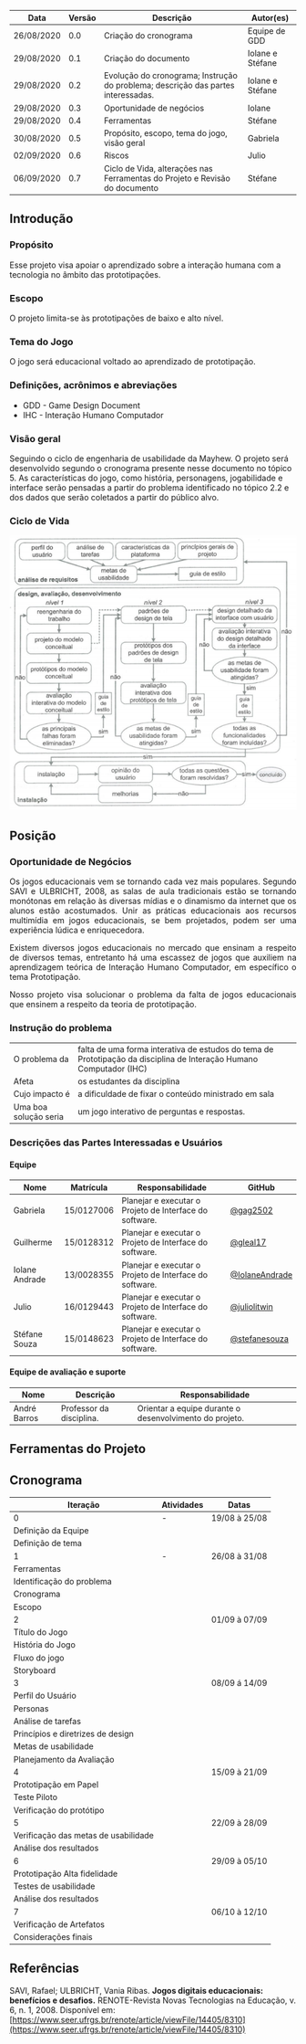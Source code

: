 
Data | Versão | Descrição | Autor(es)
---- | ---- | ----| -----
26/08/2020 | 0.0 | Criação do cronograma | Equipe de GDD
29/08/2020| 0.1 | Criação do documento | Iolane e Stéfane
29/08/2020 | 0.2 | Evolução do cronograma; Instrução do problema; descrição das partes interessadas. | Iolane e Stéfane
29/08/2020 | 0.3 | Oportunidade de negócios | Iolane
29/08/2020 | 0.4 | Ferramentas | Stéfane
30/08/2020 | 0.5 | Propósito, escopo, tema do jogo, visão geral | Gabriela 
02/09/2020 | 0.6 | Riscos | Julio
06/09/2020 | 0.7 | Ciclo de Vida, alterações nas Ferramentas do Projeto e Revisão do documento | Stéfane




## Introdução

### Propósito

Esse projeto visa apoiar o aprendizado sobre a interação humana com a tecnologia no âmbito das prototipações.

### Escopo

O projeto limita-se às prototipações de baixo e alto nível. 


### Tema do Jogo

O jogo será educacional voltado ao aprendizado de prototipação. 


### Definições, acrônimos e abreviações

* GDD - Game Design Document
* IHC - Interação Humano Computador

### Visão geral

Seguindo o ciclo de engenharia de usabilidade da Mayhew. O projeto será desenvolvido segundo o cronograma presente nesse documento no tópico 5. As características do jogo, como história, personagens, jogabilidade e interface serão pensadas a partir do problema identificado no tópico 2.2 e dos dados que serão coletados a partir do público alvo.

### Ciclo de Vida

![Ciclo de Vida](./img/ciclo-de-vida.jpeg)

## Posição

### Oportunidade de Negócios

<p align="justify">Os jogos educacionais vem se tornando cada vez mais populares. Segundo SAVI e ULBRICHT, 2008, as salas de aula tradicionais estão se tornando monótonas em relação às diversas mídias e o dinamismo da internet que os alunos estão acostumados. Unir as práticas educacionais aos recursos multimídia em jogos educacionais, se bem projetados, podem ser uma experiência lúdica e enriquecedora.</p>

<p align="justify">Existem diversos jogos educacionais no mercado que ensinam a respeito de diversos temas, entretanto há uma escassez de jogos que auxiliem na aprendizagem teórica de Interação Humano Computador, em específico o tema Prototipação.</p>

<p align="justify">Nosso projeto visa solucionar o problema da falta de jogos educacionais que ensinem a respeito da teoria de prototipação.</p>

### Instrução do problema

<table>
<tr> <td> O problema da </td> <td>falta de uma forma interativa de estudos do tema de Prototipação da disciplina de Interação Humano Computador (IHC) </td> </tr>
<tr> <td>Afeta</td> <td> os estudantes da disciplina</td> </tr>
<tr> <td>Cujo impacto é</td> <td> a dificuldade de fixar o conteúdo ministrado em sala </td> </tr>
<tr> <td> Uma boa solução seria</td> <td> um jogo interativo de perguntas e respostas.</td> </tr>
</table>

### Descrições das Partes Interessadas e Usuários
#### Equipe

 Nome | Matrícula | Responsabilidade | GitHub
------- | ---------|----------------- | -------
Gabriela | 15/0127006   |Planejar e executar o Projeto de Interface do software. | [@gag2502](https://github.com/gag2502)
Guilherme |15/0128312| Planejar e executar o Projeto de Interface do software. | [@gleal17](https://github.com/gleal17)
Iolane Andrade | 13/0028355 | Planejar e executar o Projeto de Interface do software. | [@IolaneAndrade](https://github.com/IolaneAndrade)
Julio |16/0129443 | Planejar e executar o Projeto de Interface do software. | [@juliolitwin](https://github.com/@juliolitwin)
Stéfane Souza | 15/0148623 | Planejar e executar o Projeto de Interface do software. | [@stefanesouza](https://github.com/stefanesouza)


#### Equipe de avaliação e suporte

Nome | Descrição | Responsabilidade
----- | ------ | -------
André Barros | Professor da disciplina. | Orientar a equipe durante o desenvolvimento do projeto.

## Ferramentas do Projeto

## Cronograma

Iteração | Atividades |Datas
------ | ------- | ------
0 | -|19/08 à 25/08
 | Definição da Equipe | 
 |Definição de tema | 
1 | - | 26/08 à 31/08
| Ferramentas |
|Identificação do problema |
|Cronograma |
| Escopo |
2 | | 01/09 à 07/09
|Título do Jogo |
| História do Jogo |
| Fluxo do jogo |
| Storyboard |
3 | | 08/09 á 14/09
| Perfil do Usuário |
| Personas |
| Análise de tarefas |
| Princípios e diretrizes de design |
| Metas de usabilidade |
| Planejamento da Avaliação |
4 | | 15/09 à 21/09
| Prototipação em Papel |
| Teste Piloto |
| Verificação do protótipo |
5 | | 22/09 à 28/09
| Verificação das metas de usabilidade |
| Análise dos resultados |
6 | | 29/09 à 05/10
| Prototipação Alta fidelidade |
| Testes de usabilidade |
| Análise dos resultados |
7 | | 06/10 à 12/10
| Verificação de Artefatos |
|Considerações finais |




## Referências

SAVI, Rafael; ULBRICHT, Vania Ribas. **Jogos digitais educacionais: benefícios e desafios.** RENOTE-Revista Novas Tecnologias na Educação, v. 6, n. 1, 2008. Disponível em: [https://www.seer.ufrgs.br/renote/article/viewFile/14405/8310](https://www.seer.ufrgs.br/renote/article/viewFile/14405/8310)
